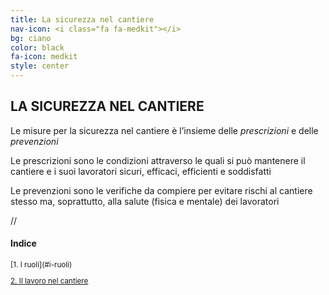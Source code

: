```yaml
---
title: La sicurezza nel cantiere
nav-icon: <i class="fa fa-medkit"></i>
bg: ciano
color: black
fa-icon: medkit
style: center
---
```



## LA SICUREZZA NEL CANTIERE

Le misure per la sicurezza nel cantiere è l’insieme delle *prescrizioni* e delle *prevenzioni* 

<i class="fa fa-exclamation-circle"></i> Le prescrizioni sono le condizioni attraverso le quali si può mantenere il cantiere e i suoi lavoratori sicuri, efficaci, efficienti e soddisfatti 

<i class="fa fa-question-circle"></i> Le prevenzioni sono le verifiche da compiere per evitare rischi al cantiere stesso ma, soprattutto, alla salute (fisica e mentale) dei lavoratori 

[<i class="fa fa-2x fa-users"></i>](#i-ruoli) // [<i class="fa fa-2x fa-cogs"></i>](#cantiere-aperto)

[<i class="fa fa-3x fa-chevron-down"></i>](#i-ruoli)

#### Indice
<small>
[1. I ruoli](#i-ruoli)

[2. Il lavoro nel cantiere](#cantiere-aperto)



</small>
